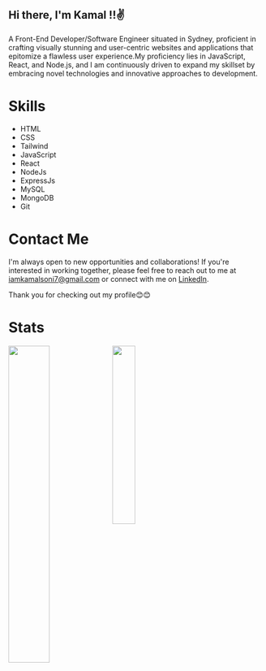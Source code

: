 

## Hi there, I'm Kamal !!✌
A Front-End Developer/Software Engineer situated in Sydney, proficient in crafting visually stunning and user-centric websites and applications that epitomize a flawless user experience.My proficiency lies in JavaScript, React, and Node.js, and I am continuously driven to expand my skillset by embracing novel technologies and innovative approaches to development.



# Skills


* HTML
* CSS
* Tailwind
* JavaScript
* React
* NodeJs
* ExpressJs
* MySQL
* MongoDB
* Git

# Contact Me

I'm always open to new opportunities and collaborations! If you're interested in working together, please feel free to reach out to me at iamkamalsoni7@gmail.com or connect with me on [LinkedIn](https://www.linkedin.com/in/kamal-soni-0223b3216/).


Thank you for checking out my profile😊😊
# Stats


<img align="left" height="40%" src='https://github-readme-stats.vercel.app/api?username=ksoni3&show_icons=true&theme=radical'/>
<img  align="left" height="30%" src='https://github-readme-stats.vercel.app/api/top-langs/?username=ksoni3'/>
